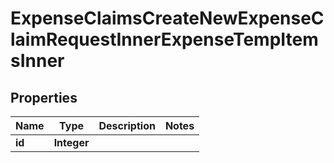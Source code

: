 

# ExpenseClaimsCreateNewExpenseClaimRequestInnerExpenseTempItemsInner


## Properties

| Name | Type | Description | Notes |
|------------ | ------------- | ------------- | -------------|
|**id** | **Integer** |  |  |



